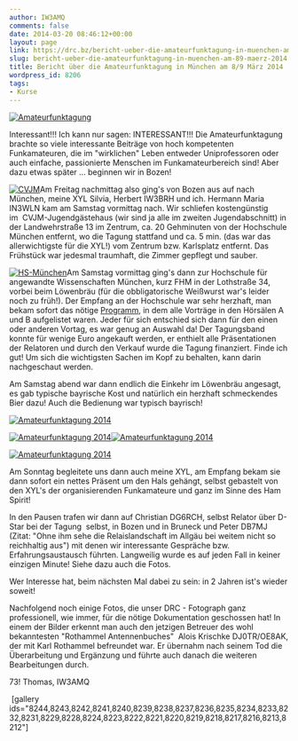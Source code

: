 ```yaml
---
author: IW3AMQ
comments: false
date: 2014-03-20 08:46:12+00:00
layout: page
link: https://drc.bz/bericht-ueber-die-amateurfunktagung-in-muenchen-am-89-maerz-2014/
slug: bericht-ueber-die-amateurfunktagung-in-muenchen-am-89-maerz-2014
title: Bericht über die Amateurfunktagung in München am 8/9 März 2014
wordpress_id: 8206
tags:
- Kurse
---
```


[![Amateurfunktagung](https://drc.bz/wp-content/uploads/2014/03/Amateurfunktagung-300x50.jpg)](https://drc.bz/wp-content/uploads/2014/03/Amateurfunktagung.jpg)

Interessant!!! Ich kann nur sagen: INTERESSANT!!! Die Amateurfunktagung brachte so viele interessante Beiträge von hoch kompetenten Funkamateuren, die im "wirklichen" Leben entweder Uniprofessoren oder auch einfache, passionierte Menschen im Funkamateurbereich sind! Aber dazu etwas später ... beginnen wir in Bozen!

[![CVJM](https://drc.bz/wp-content/uploads/2014/03/CVJM-300x180.jpg)](https://drc.bz/wp-content/uploads/2014/03/CVJM.jpg)Am Freitag nachmittag also ging's von Bozen aus auf nach München, meine XYL Silvia, Herbert IW3BRH und ich. Hermann Maria IN3WLN kam am Samstag vormittag nach. Wir schliefen kostengünstig im  CVJM-Jugendgästehaus (wir sind ja alle im zweiten Jugendabschnitt) in der Landwehrstraße 13 im Zentrum, ca. 20 Gehminuten von der Hochschule München entfernt, wo die Tagung stattfand und ca. 5 min. (das war das allerwichtigste für die XYL!) vom Zentrum bzw. Karlsplatz entfernt. Das Frühstück war jedesmal traumhaft, die Zimmer gepflegt und sauber.

[![HS-München](https://drc.bz/wp-content/uploads/2014/03/HS-München-300x169.jpg)](https://drc.bz/wp-content/uploads/2014/03/HS-München.jpg)Am Samstag vormittag ging's dann zur Hochschule für angewandte Wissenschaften München, kurz FHM in der Lothstraße 34, vorbei beim Löwenbräu (für die obbligatorische Weißwurst war's leider noch zu früh!). Der Empfang an der Hochschule war sehr herzhaft, man bekam sofort das nötige [Programm](http://www.darc.de/uploads/media/Folder_2014_Final.pdf), in dem alle Vorträge in den Hörsälen A und B aufgelistet waren. Jeder für sich entschied sich dann für den einen oder anderen Vortag, es war genug an Auswahl da! Der Tagungsband konnte für wenige Euro angekauft werden, er enthielt alle Präsentationen der Relatoren und durch den Verkauf wurde die Tagung finanziert. Finde ich gut! Um sich die wichtigsten Sachen im Kopf zu behalten, kann darin nachgeschaut werden.

Am Samstag abend war dann endlich die Einkehr im Löwenbräu angesagt, es gab typische bayrische Kost und natürlich ein herzhaft schmeckendes Bier dazu! Auch die Bedienung war typisch bayrisch!

[![Amateurfunktagung 2014](https://drc.bz/wp-content/uploads/2014/03/IMG_6013-300x224.jpg)](https://drc.bz/wp-content/uploads/2014/03/IMG_6013.jpg)

[![Amateurfunktagung 2014](https://drc.bz/wp-content/uploads/2014/03/IMG_6023-300x224.jpg)](https://drc.bz/wp-content/uploads/2014/03/IMG_6023.jpg)[![Amateurfunktagung 2014](https://drc.bz/wp-content/uploads/2014/03/IMG_6014-300x224.jpg)](https://drc.bz/wp-content/uploads/2014/03/IMG_6014.jpg)

[![Amateurfunktagung 2014](https://drc.bz/wp-content/uploads/2014/03/IMG_5922_6101-300x180.jpg)](https://drc.bz/wp-content/uploads/2014/03/IMG_5922_6101.jpg)

Am Sonntag begleitete uns dann auch meine XYL, am Empfang bekam sie dann sofort ein nettes Präsent um den Hals gehängt, selbst gebastelt von den XYL's der organisierenden Funkamateure und ganz im Sinne des Ham Spirit!

In den Pausen trafen wir dann auf Christian DG6RCH, selbst Relator über D-Star bei der Tagung  selbst, in Bozen und in Bruneck und Peter DB7MJ (Zitat: "Ohne ihm sehe die Relaislandschaft im Allgäu bei weitem nicht so reichhaltig aus") mit denen wir interessante Gespräche bzw. Erfahrungsaustausch führten. Langweilig wurde es auf jeden Fall in keiner einzigen Minute! Siehe dazu auch die Fotos.

Wer Interesse hat, beim nächsten Mal dabei zu sein: in 2 Jahren ist's wieder soweit!

Nachfolgend noch einige Fotos, die unser DRC - Fotograph ganz professionell, wie immer, für die nötige Dokumentation geschossen hat! In einem der Bilder erkennt man auch den jetzigen Betreuer des wohl bekanntesten "Rothammel Antennenbuches"  Alois Krischke DJ0TR/OE8AK, der mit Karl Rothammel befreundet war. Er übernahm nach seinem Tod die Überarbeitung und Ergänzung und führte auch danach die weiteren Bearbeitungen durch.

73! Thomas, IW3AMQ

 [gallery ids="8244,8243,8242,8241,8240,8239,8238,8237,8236,8235,8234,8233,8232,8231,8229,8228,8224,8223,8222,8221,8220,8219,8218,8217,8216,8213,8212"]
